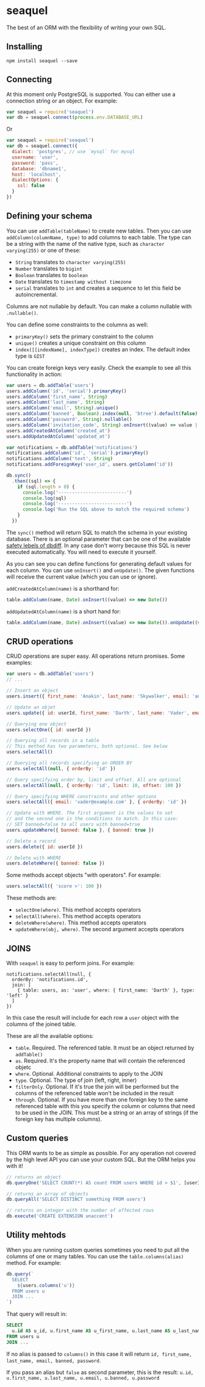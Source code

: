 # seaquel

The best of an ORM with the flexibility of writing your own SQL.

## Installing

```
npm install seaquel --save
```

## Connecting

At this moment only PostgreSQL is supported. You can either use a connection string or an object. For example:

```javascript
var seaquel = require('seaquel')
var db = seaquel.connect(process.env.DATABASE_URL)
```

Or

```javascript
var seaquel = require('seaquel')
var db = seaquel.connect({
  dialect: 'postgres', // use `mysql` for mysql
  username: 'user',
  password: 'pass',
  database: 'dbname1',
  host: 'localhost',
  dialectOptions: {
    ssl: false
  }
})
```

## Defining your schema

You can use `addTable(tableName)` to create new tables. Then you can use `addColumn(columnName, type)` to add columns to each table. The type can be a string with the name of the native type, such as `character varying(255)` or one of these:

- `String` translates to `character varying(255)`
- `Number` translates to `bigint`
- `Boolean` translates to `boolean`
- `Date` translates to `timestamp without timezone`
- `serial` translates to `int` and creates a sequence to let this field be autoincremental.

Columns are not nullable by default. You can make a column nullable with `.nullable()`.

You can define some constraints to the columns as well:

- `primaryKey()` sets the primary constraint to the column
- `unique()` creates a unique constraint on this column
- `index([[indexName], indexType])` creates an index. The default index type is `GIST`

You can create foreign keys very easily. Check the example to see all this functionality in action:

```javascript
var users = db.addTable('users')
users.addColumn('id', 'serial').primaryKey()
users.addColumn('first_name', String)
users.addColumn('last_name', String)
users.addColumn('email', String).unique()
users.addColumn('banned', Boolean).index(null, 'btree').default(false)
users.addColumn('password', String).nullable()
users.addColumn('invitation_code', String).onInsert((value) => value || crypto.randomBytes(6).toString('hex'))
users.addCreatedAtColumn('created_at')
users.addUpdatedAtColumn('updated_at')

var notifications = db.addTable('notifications')
notifications.addColumn('id', 'serial').primaryKey()
notifications.addColumn('text', String)
notifications.addForeignKey('user_id', users.getColumn('id'))

db.sync()
  .then((sql) => {
    if (sql.length > 0) {
      console.log('-------------------------')
      console.log(sql)
      console.log('-------------------------')
      console.log('Run the SQL above to match the required schema')
    }
  })
```

The `sync()` method will return SQL to match the schema in your existing database. There is an optional parameter that can be one of the available [safety lebels of dbdiff](https://github.com/gimenete/dbdiff#safety-level). In any case don't worry because this SQL is never executed automatically. You will need to execute it yourself.

As you can see you can define functions for generating default values for each column. You can use `onInsert()` and `onUpdate()`. The given functions will receive the current value (which you can use or ignore).

`addCreatedAtColumn(name)` is a shorthand for:

```javascript
table.addColumn(name, Date).onInsert((value) => new Date())
```

`addUpdatedAtColumn(name)` is a short hand for:

```javascript
table.addColumn(name, Date).onInsert((value) => new Date()).onUpdate((value) => new Date())
```

## CRUD operations

CRUD operations are super easy. All operations return promises. Some examples:

```javascript
var users = db.addTable('users')
// ...

// Insert an object
users.insert({ first_name: 'Anakin', last_name: 'Skywalker', email: 'anakin@example.com' })

// Update an objet
users.update({ id: userId, first_name: 'Darth', last_name: 'Vader', email: 'vader@example.com', likes: seaquel.incr(100) })

// Querying one object
users.selectOne({ id: userId })

// Querying all records in a table
// This method has two parameters, both optional. See below
users.selectAll()

// Querying all records specifying an ORDER BY
users.selectAll(null, { orderBy: 'id' })

// Query specifying order by, limit and offset. All are optional
users.selectAll(null, { orderBy: 'id', limit: 10, offset: 100 })

// Query specifying WHERE constraints and other options
users.selectAll({ email: 'vader@example.com' }, { orderBy: 'id' })

// Update with WHERE. The first argument is the values to set
// and the second one is the conditions to match. In this case:
// SET banned=false to all users with banned=true
users.updateWhere({ banned: false }, { banned: true })

// Delete a record
users.delete({ id: userId })

// Delete with WHERE
users.deleteWhere({ banned: false })
```

Some methods accept objects "with operators". For example:

```javascript
users.selectAll({ 'score >': 100 })
```

These methods are:

- `selectOne(where)`. This method accepts operators
- `selectAll(where)`. This method accepts operators
- `deleteWhere(where)`. This method accepts operators
- `updateWhere(obj, where)`. The second argument accepts operators

## JOINS

With `seaquel` is easy to perform joins. For example:

```
notifications.selectAll(null, {
  orderBy: 'notifications.id',
  join: [
    { table: users, as: 'user', where: { first_name: 'Darth' }, type: 'left' }
  ]
})
```

In this case the result will include for each row a `user` object with the columns of the joined table.

These are all the available options:

- `table`. Required. The referenced table. It must be an object returned by `addTable()`
- `as`. Required. It's the property name that will contain the referenced objetc
- `where`. Optional. Additional constraints to apply to the JOIN
- `type`. Optional. The type of join (left, right, inner)
- `filterOnly`. Optional. If it's true the join will be performed but the columns of the referenced table won't be included in the result
- `through`. Optional. If you have more than one foreign key to the same referenced table with this you specify the column or columns that need to be used in the JOIN. This must be a string or an array of strings (if the foreign key has multiple columns).


## Custom queries

This ORM wants to be as simple as possible. For any operation not covered by the high level API you can use your custom SQL. But the ORM helps you with it!

```javascript
// returns an object
db.queryOne('SELECT COUNT(*) AS count FROM users WHERE id > $1', [userId])

// returns an array of objects
db.queryAll('SELECT DISTINCT something FROM users')

// returns an integer with the number of affected rows
db.execute('CREATE EXTENSION unaccent')
```


## Utility mehtods

When you are running custom queries sometimes you need to put all the columns of one or many tables. You can use the `table.columns(alias)` method. For example:

```javascript
db.query(`
  SELECT
    ${users.columns('u')}
  FROM users u
  JOIN ...
`)
```

That query will result in:

```sql
SELECT
  u.id AS u_id, u.first_name AS u_first_name, u.last_name AS u_last_name, u.email AS u_email, u.banned AS u_banned, u.password AS u_password
FROM users u
JOIN ...
```

If no alias is passed to `columns()` in this case it will return `id, first_name, last_name, email, banned, password`.

If you pass an alias but `false` as second parameter, this is the result: `u.id, u.first_name, u.last_name, u.email, u.banned, u.password`

